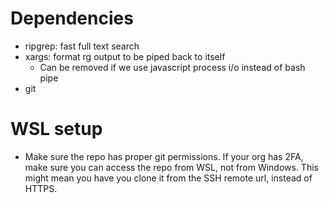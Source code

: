 # Dependencies

- ripgrep: fast full text search
- xargs: format rg output to be piped back to itself
  - Can be removed if we use javascript process i/o instead of bash pipe
- git

# WSL setup

- Make sure the repo has proper git permissions. If your org has 2FA, make sure you can access the repo from WSL, not from Windows. This might mean you have you clone it from the SSH remote url, instead of HTTPS.
